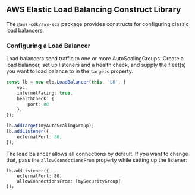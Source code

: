 ## AWS Elastic Load Balancing Construct Library

The `@aws-cdk/aws-ec2` package provides constructs for configuring
classic load balancers.

### Configuring a Load Balancer

Load balancers send traffic to one or more AutoScalingGroups. Create a load
balancer, set up listeners and a health check, and supply the fleet(s) you want
to load balance to in the `targets` property.

```ts
const lb = new elb.LoadBalancer(this, 'LB', {
    vpc,
    internetFacing: true,
    healthCheck: {
        port: 80
    },
});

lb.addTarget(myAutoScalingGroup);
lb.addListener({
    externalPort: 80,
});
```

The load balancer allows all connections by default. If you want to change that,
pass the `allowConnectionsFrom` property while setting up the listener:

```
lb.addListener({
    externalPort: 80,
    allowConnectionsFrom: [mySecurityGroup]
});
```

